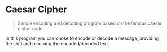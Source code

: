 # Caesar Cipher 
> Simple encoding and decoding program based on the famous caesar cipher code.

In this program you can chose to encode or decode a message, providing the shift and receiving the encoded/decoded text.